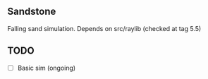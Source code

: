 ## Sandstone

Falling sand simulation. Depends on src/raylib (checked at tag 5.5)

## TODO
- [ ] Basic sim (ongoing)